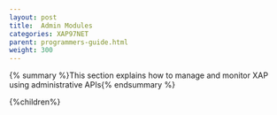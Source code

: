 ```yaml
---
layout: post
title:  Admin Modules
categories: XAP97NET
parent: programmers-guide.html
weight: 300
---
```


{% summary %}This section explains how to manage and monitor XAP using administrative APIs{% endsummary %}


{%children%}